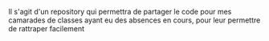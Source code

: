 Il s'agit d'un repository qui permettra de partager le code pour mes camarades de classes ayant eu des absences en cours, pour leur permettre de rattraper facilement
